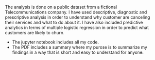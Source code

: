 The analysis is done on a public dataset from a fictional Telecommunications company. I have used descriptive, diagnostic and prescriptive analysis in order to understand why customer are canceling their services and what to do about it. I have also included predictive analytics in terms of multiple logistic regression in order to predict what customers are likely to churn. 

- The jupyter notebook includes all my code. 
- The PDF includes a summary where my purose is to summarize my findings in a way that is short and easy to understand for anyone.
